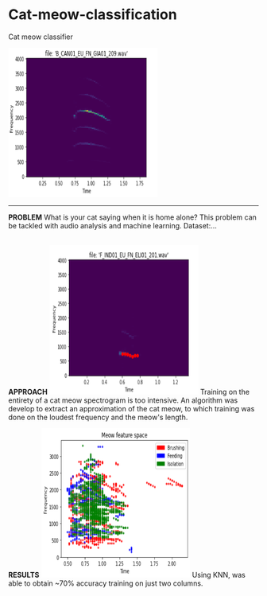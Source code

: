 # Cat-meow-classification
Cat meow classifier

<img src="https://raw.githubusercontent.com/colinbrandonpierce/Cat-meow-classification/main/meow-harmonics.png" width="300" height="300" />
<hr>
<b>PROBLEM</b>
What is your cat saying when it is home alone? This problem can be tackled with audio analysis and machine learning.
Dataset:...
<br><br>

<b>APPROACH</b>
<img src="https://raw.githubusercontent.com/colinbrandonpierce/Cat-meow-classification/main/meow-extraction.png" width="300" height="300" />
Training on the entirety of a cat meow spectrogram is too intensive. An algorithm was develop to extract an approximation of the cat meow, to which training was done on the loudest frequency and the meow's length.

<b>RESULTS</b>
<img src="https://raw.githubusercontent.com/colinbrandonpierce/Cat-meow-classification/main/meow-space.png" width="300" height="300" />
Using KNN, was able to obtain ~70% accuracy training on just two columns.



